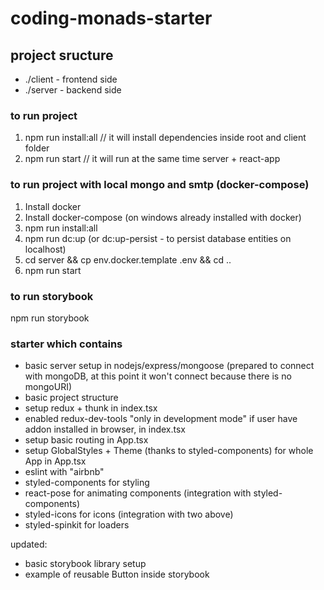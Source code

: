 # coding-monads-starter

## project sructure

- ./client - frontend side
- ./server - backend side

### to run project

1. npm run install:all // it will install dependencies inside root and client folder
2. npm run start // it will run at the same time server + react-app

### to run project with local mongo and smtp (docker-compose)

1. Install docker
1. Install docker-compose (on windows already installed with docker)
1. npm run install:all
1. npm run dc:up (or dc:up-persist - to persist database entities on localhost)
1. cd server && cp env.docker.template .env && cd ..
1. npm run start

### to run storybook

npm run storybook

### starter which contains

- basic server setup in nodejs/express/mongoose (prepared to connect with mongoDB, at this point it won't connect because there is no mongoURI)
- basic project structure
- setup redux + thunk in index.tsx
- enabled redux-dev-tools "only in development mode" if user have addon installed in browser, in index.tsx
- setup basic routing in App.tsx
- setup GlobalStyles + Theme (thanks to styled-components) for whole App in App.tsx
- eslint with "airbnb"
- styled-components for styling
- react-pose for animating components (integration with styled-components)
- styled-icons for icons (integration with two above)
- styled-spinkit for loaders

updated:

- basic storybook library setup
- example of reusable Button inside storybook
